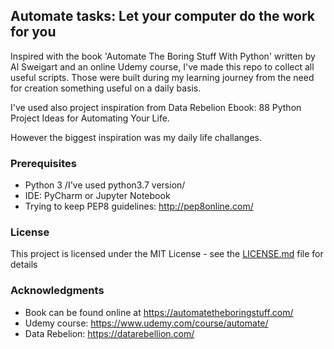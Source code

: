 ## Automate tasks: Let your computer do the work for you 

Inspired with the book 'Automate The Boring Stuff With Python' written by Al Sweigart and an online Udemy course, I've made this repo 
to collect all useful scripts. Those were built during my learning journey from the need for creation something useful on a daily basis.

I've used also project inspiration from Data Rebelion Ebook: 88 Python Project Ideas for Automating Your Life.

However the biggest inspiration was my daily life challanges. 

### Prerequisites

* Python 3 /I've used python3.7 version/
* IDE: PyCharm or Jupyter Notebook
* Trying to keep PEP8 guidelines: http://pep8online.com/

### License

This project is licensed under the MIT License - see the [LICENSE.md](LICENSE.md) file for details

### Acknowledgments

* Book can be found online at https://automatetheboringstuff.com/
* Udemy course: https://www.udemy.com/course/automate/
* Data Rebelion: https://datarebellion.com/
